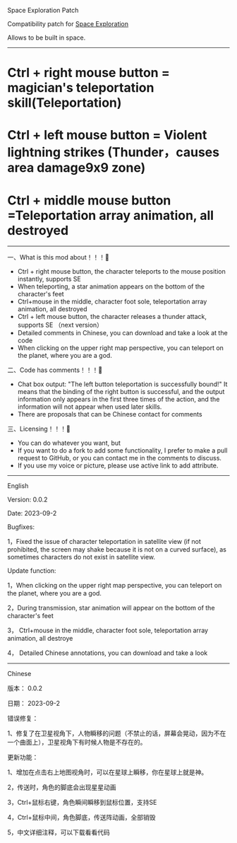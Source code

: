 Space Exploration Patch

Compatibility patch for [Space Exploration](https://mods.factorio.com/mod/space-exploration)

Allows [        ](                                  ) to be built in space.

---------------------------------------------------------------------------------------------------  

#  Ctrl + right mouse button = magician's teleportation skill(Teleportation)
#  Ctrl + left mouse button = Violent lightning strikes (Thunder，causes area damage9x9 zone)
#  Ctrl + middle mouse button =Teleportation array animation, all destroyed

---------------------------------------------------------------------------------------------------  

一、What is this mod about！！！💟
  
   *  Ctrl + right mouse button, the character teleports to the mouse position instantly, supports SE
   *  When teleporting, a star animation appears on the bottom of the character's feet    
   *  Ctrl+mouse in the middle, character foot sole, teleportation array animation, all destroyed
   *  Ctrl + left mouse button, the character releases a thunder attack, supports SE           （next version）
   *  Detailed comments in Chinese, you can download and take a look at the code
   * When clicking on the upper right map perspective, you can teleport on the planet, where you are a god.

二、Code has comments！！！💟
   
   *  Chat box output: "The left button teleportation is successfully bound!" It means that the binding of the right button is successful, and the output information only appears in the first three times of the action, and the information will not appear when
   used later skills.
   *  There are proposals that can be Chinese contact for comments

三、Licensing！！！💟
   
   *  You can do whatever you want, but
   *  If you want to do a fork to add some functionality, I prefer to make a pull request to GitHub, or you can contact me in the comments to discuss.
   *  If you use my voice or picture, please use active link to add attribute.
---------------------------------------------------------------------------------------------------  

English

Version: 0.0.2

Date: 2023-09-2

Bugfixes:

1，Fixed the issue of character teleportation in satellite view (if not prohibited, the screen may shake because it is not on a curved surface), as sometimes characters do not exist in satellite view.

Update function:

1，When clicking on the upper right map perspective, you can teleport on the planet, where you are a god.

2，During transmission, star animation will appear on the bottom of the character's feet

3， Ctrl+mouse in the middle, character foot sole, teleportation array animation, all destroye

4， Detailed Chinese annotations, you can download and take a look

---------------------------------------------------------------------------------------------------  

Chinese

版本： 0.0.2

日期： 2023-09-2

错误修复：

1、修复了在卫星视角下，人物瞬移的问题（不禁止的话，屏幕会晃动，因为不在一个曲面上），卫星视角下有时候人物是不存在的。

更新功能：

1、增加在点击右上地图视角时，可以在星球上瞬移，你在星球上就是神。

2，传送时，角色的脚底会出现星星动画

3，Ctrl+鼠标右键，角色瞬间瞬移到鼠标位置，支持SE

4，Ctrl+鼠标中间，角色脚底，传送阵动画，全部销毁

5，中文详细注释，可以下载看看代码

